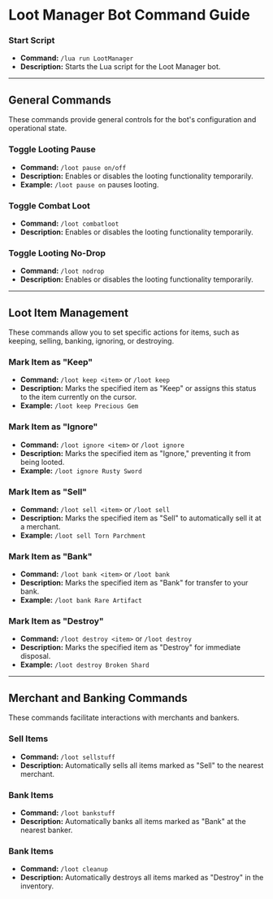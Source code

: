 # Loot Manager Bot Command Guide

### Start Script
- **Command:** `/lua run LootManager`
- **Description:** Starts the Lua script for the Loot Manager bot.

---

## General Commands
These commands provide general controls for the bot's configuration and operational state.

### Toggle Looting Pause
- **Command:** `/loot pause on/off`
- **Description:** Enables or disables the looting functionality temporarily.
- **Example:** `/loot pause on` pauses looting.

### Toggle Combat Loot
- **Command:** `/loot combatloot`
- **Description:** Enables or disables the looting functionality temporarily.


### Toggle Looting No-Drop
- **Command:** `/loot nodrop`
- **Description:** Enables or disables the looting functionality temporarily.

---

## Loot Item Management
These commands allow you to set specific actions for items, such as keeping, selling, banking, ignoring, or destroying.

### Mark Item as "Keep"
- **Command:** `/loot keep <item>` or `/loot keep`
- **Description:** Marks the specified item as "Keep" or assigns this status to the item currently on the cursor.
- **Example:** `/loot keep Precious Gem`

### Mark Item as "Ignore"
- **Command:** `/loot ignore <item>` or `/loot ignore`
- **Description:** Marks the specified item as "Ignore," preventing it from being looted.
- **Example:** `/loot ignore Rusty Sword`

### Mark Item as "Sell"
- **Command:** `/loot sell <item>` or `/loot sell`
- **Description:** Marks the specified item as "Sell" to automatically sell it at a merchant.
- **Example:** `/loot sell Torn Parchment`

### Mark Item as "Bank"
- **Command:** `/loot bank <item>` or `/loot bank`
- **Description:** Marks the specified item as "Bank" for transfer to your bank.
- **Example:** `/loot bank Rare Artifact`

### Mark Item as "Destroy"
- **Command:** `/loot destroy <item>` or `/loot destroy`
- **Description:** Marks the specified item as "Destroy" for immediate disposal.
- **Example:** `/loot destroy Broken Shard`

---

## Merchant and Banking Commands
These commands facilitate interactions with merchants and bankers.

### Sell Items
- **Command:** `/loot sellstuff`
- **Description:** Automatically sells all items marked as "Sell" to the nearest merchant.

### Bank Items
- **Command:** `/loot bankstuff`
- **Description:** Automatically banks all items marked as "Bank" at the nearest banker.

### Bank Items
- **Command:** `/loot cleanup`
- **Description:** Automatically destroys all items marked as "Destroy" in the inventory.